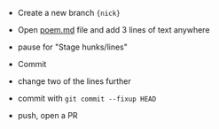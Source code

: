* Create a new branch `{nick}`
* Open [poem.md](poem.md) file and add 3 lines of text anywhere

* pause for "Stage hunks/lines"


* Commit
* change two of the lines further
* commit with `git commit --fixup HEAD`
* push, open a PR
